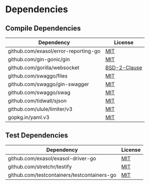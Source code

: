 <!-- @formatter:off -->
# Dependencies

## Compile Dependencies

| Dependency                           | License           |
| ------------------------------------ | ----------------- |
| github.com/exasol/error-reporting-go | [MIT][0]          |
| github.com/gin-gonic/gin             | [MIT][1]          |
| github.com/gorilla/websocket         | [BSD-2-Clause][2] |
| github.com/swaggo/files              | [MIT][3]          |
| github.com/swaggo/gin-swagger        | [MIT][4]          |
| github.com/swaggo/swag               | [MIT][5]          |
| github.com/tidwall/sjson             | [MIT][6]          |
| github.com/ulule/limiter/v3          | [MIT][7]          |
| gopkg.in/yaml.v3                     | [MIT][8]          |

## Test Dependencies

| Dependency                                  | License   |
| ------------------------------------------- | --------- |
| github.com/exasol/exasol-driver-go          | [MIT][9]  |
| github.com/stretchr/testify                 | [MIT][10] |
| github.com/testcontainers/testcontainers-go | [MIT][11] |

[0]: https://github.com/exasol/error-reporting-go/blob/v0.1.1/LICENSE
[1]: https://github.com/gin-gonic/gin/blob/v1.8.1/LICENSE
[2]: https://github.com/gorilla/websocket/blob/v1.5.0/LICENSE
[3]: https://github.com/swaggo/files/blob/551d4a08d97a/LICENSE
[4]: https://github.com/swaggo/gin-swagger/blob/v1.5.1/LICENSE
[5]: https://github.com/swaggo/swag/blob/v1.8.4/license
[6]: https://github.com/tidwall/sjson/blob/v1.2.4/LICENSE
[7]: https://github.com/ulule/limiter/blob/v3.10.0/LICENSE
[8]: https://github.com/go-yaml/yaml/blob/496545a6307b/LICENSE
[9]: https://github.com/exasol/exasol-driver-go/blob/HEAD/LICENSE
[10]: https://github.com/stretchr/testify/blob/HEAD/LICENSE
[11]: https://github.com/testcontainers/testcontainers-go/blob/HEAD/LICENSE
